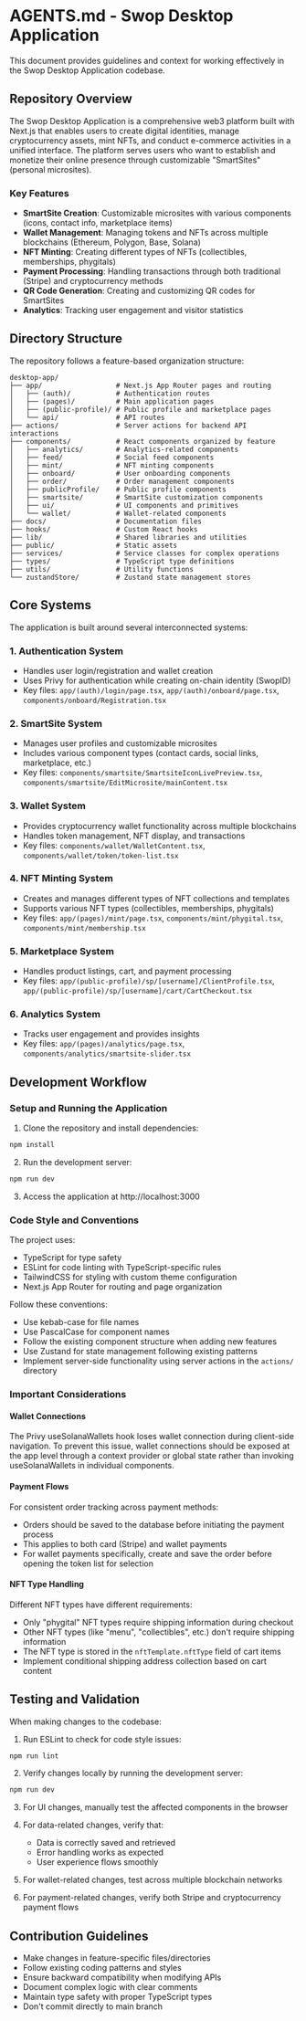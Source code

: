 # AGENTS.md - Swop Desktop Application

This document provides guidelines and context for working effectively in the Swop Desktop Application codebase.

## Repository Overview

The Swop Desktop Application is a comprehensive web3 platform built with Next.js that enables users to create digital identities, manage cryptocurrency assets, mint NFTs, and conduct e-commerce activities in a unified interface. The platform serves users who want to establish and monetize their online presence through customizable "SmartSites" (personal microsites).

### Key Features
- **SmartSite Creation**: Customizable microsites with various components (icons, contact info, marketplace items)
- **Wallet Management**: Managing tokens and NFTs across multiple blockchains (Ethereum, Polygon, Base, Solana)
- **NFT Minting**: Creating different types of NFTs (collectibles, memberships, phygitals)
- **Payment Processing**: Handling transactions through both traditional (Stripe) and cryptocurrency methods
- **QR Code Generation**: Creating and customizing QR codes for SmartSites
- **Analytics**: Tracking user engagement and visitor statistics

## Directory Structure

The repository follows a feature-based organization structure:

```
desktop-app/
├── app/                  # Next.js App Router pages and routing
│   ├── (auth)/           # Authentication routes
│   ├── (pages)/          # Main application pages
│   ├── (public-profile)/ # Public profile and marketplace pages
│   └── api/              # API routes
├── actions/              # Server actions for backend API interactions
├── components/           # React components organized by feature
│   ├── analytics/        # Analytics-related components
│   ├── feed/             # Social feed components
│   ├── mint/             # NFT minting components
│   ├── onboard/          # User onboarding components
│   ├── order/            # Order management components
│   ├── publicProfile/    # Public profile components
│   ├── smartsite/        # SmartSite customization components
│   ├── ui/               # UI components and primitives
│   └── wallet/           # Wallet-related components
├── docs/                 # Documentation files
├── hooks/                # Custom React hooks
├── lib/                  # Shared libraries and utilities
├── public/               # Static assets
├── services/             # Service classes for complex operations
├── types/                # TypeScript type definitions
├── utils/                # Utility functions
└── zustandStore/         # Zustand state management stores
```

## Core Systems

The application is built around several interconnected systems:

### 1. Authentication System
- Handles user login/registration and wallet creation
- Uses Privy for authentication while creating on-chain identity (SwopID)
- Key files: `app/(auth)/login/page.tsx`, `app/(auth)/onboard/page.tsx`, `components/onboard/Registration.tsx`

### 2. SmartSite System
- Manages user profiles and customizable microsites
- Includes various component types (contact cards, social links, marketplace, etc.)
- Key files: `components/smartsite/SmartsiteIconLivePreview.tsx`, `components/smartsite/EditMicrosite/mainContent.tsx`

### 3. Wallet System
- Provides cryptocurrency wallet functionality across multiple blockchains
- Handles token management, NFT display, and transactions
- Key files: `components/wallet/WalletContent.tsx`, `components/wallet/token/token-list.tsx`

### 4. NFT Minting System
- Creates and manages different types of NFT collections and templates
- Supports various NFT types (collectibles, memberships, phygitals)
- Key files: `app/(pages)/mint/page.tsx`, `components/mint/phygital.tsx`, `components/mint/membership.tsx`

### 5. Marketplace System
- Handles product listings, cart, and payment processing
- Key files: `app/(public-profile)/sp/[username]/ClientProfile.tsx`, `app/(public-profile)/sp/[username]/cart/CartCheckout.tsx`

### 6. Analytics System
- Tracks user engagement and provides insights
- Key files: `app/(pages)/analytics/page.tsx`, `components/analytics/smartsite-slider.tsx`

## Development Workflow

### Setup and Running the Application

1. Clone the repository and install dependencies:
```bash
npm install
```

2. Run the development server:
```bash
npm run dev
```

3. Access the application at http://localhost:3000

### Code Style and Conventions

The project uses:
- TypeScript for type safety
- ESLint for code linting with TypeScript-specific rules
- TailwindCSS for styling with custom theme configuration
- Next.js App Router for routing and page organization

Follow these conventions:
- Use kebab-case for file names
- Use PascalCase for component names
- Follow the existing component structure when adding new features
- Use Zustand for state management following existing patterns
- Implement server-side functionality using server actions in the `actions/` directory

### Important Considerations

#### Wallet Connections
The Privy useSolanaWallets hook loses wallet connection during client-side navigation. To prevent this issue, wallet connections should be exposed at the app level through a context provider or global state rather than invoking useSolanaWallets in individual components.

#### Payment Flows
For consistent order tracking across payment methods:
- Orders should be saved to the database before initiating the payment process
- This applies to both card (Stripe) and wallet payments
- For wallet payments specifically, create and save the order before opening the token list for selection

#### NFT Type Handling
Different NFT types have different requirements:
- Only "phygital" NFT types require shipping information during checkout
- Other NFT types (like "menu", "collectibles", etc.) don't require shipping information
- The NFT type is stored in the `nftTemplate.nftType` field of cart items
- Implement conditional shipping address collection based on cart content

## Testing and Validation

When making changes to the codebase:

1. Run ESLint to check for code style issues:
```bash
npm run lint
```

2. Verify changes locally by running the development server:
```bash
npm run dev
```

3. For UI changes, manually test the affected components in the browser

4. For data-related changes, verify that:
   - Data is correctly saved and retrieved
   - Error handling works as expected
   - User experience flows smoothly

5. For wallet-related changes, test across multiple blockchain networks

6. For payment-related changes, verify both Stripe and cryptocurrency payment flows

## Contribution Guidelines

- Make changes in feature-specific files/directories
- Follow existing coding patterns and styles
- Ensure backward compatibility when modifying APIs
- Document complex logic with clear comments
- Maintain type safety with proper TypeScript types
- Don't commit directly to main branch
